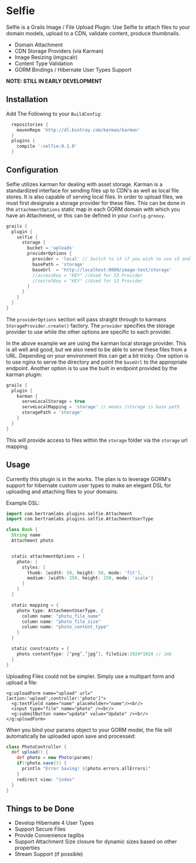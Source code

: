 Selfie
======

Selfie is a Grails Image / File Upload Plugin. Use Selfie to attach files to your domain models, upload to a CDN, validate content, produce thumbnails.

* Domain Attachment
* CDN Storage Providers (via Karman)
* Image Resizing (imgscalr)
* Content Type Validation
* GORM Bindings / Hibernate User Types Support

**NOTE: STILL IN EARLY DEVELOPMENT**

Installation
------------

Add The Following to your `BuildConfig`:

```groovy
  repositories {
    mavenRepo 'http://dl.bintray.com/karman/karman'
  }
  plugins {
    compile ':selfie:0.1.0'
  }
```

Configuration
-------------

Selfie utilizes karman for dealing with asset storage. Karman is a standardized interface for sending files up to CDN's as well as local file stores. It is also capable of serving local files.
In order to upload files, we must first designate a storage provider for these files. This can be done in the `attachmentOptions` static map in each GORM domain with which you have an Attachment,
or this can be defined in your `Config.groovy`.

```groovy
grails {
  plugin {
    selfie {
      storage {
        bucket = 'uploads'
        providerOptions {
          provider = 'local' // Switch to s3 if you wish to use s3 and install the karman-aws plugin
          basePath = 'storage'
          baseUrl  = 'http://localhost:8080/image-test/storage'
          //accessKey = "KEY" //Used for S3 Provider
          //secretKey = "KEY" //Used for S3 Provider
        }
      }
    }
  }
}
```

The `providerOptions` section will pass straight through to karmans `StorageProvider.create()` factory. The `provider` specifies the storage provider to use while the other options are specific to each provider.

In the above example we are using the karman local storage provider. This is all well and good, but we also need to be able to serve these files from a URL. Depending on your environment this can get a bit tricky.
One option is to use nginx to serve the directory and point the `baseUrl` to the appropriate endpoint. Another option is to use the built in endpoint provided by the karman plugin:


```groovy
grails {
  plugin {
    karman {
      serveLocalStorage = true
      serveLocalMapping = 'storage' // means /storage is base path
      storagePath = 'storage'
    }
  }
}
```

This will provide access to files within the `storage` folder via the `storage` url mapping.


Usage
-----

Currently this plugin is in the works. The plan is to leverage GORM's support for hibernate custom user types
to make an elegant DSL for uploading and attaching files to your domains.

Example DSL:

```groovy
import com.bertramlabs.plugins.selfie.Attachment
import com.bertramlabs.plugins.selfie.AttachmentUserType

class Book {
  String name
  Attachment photo


  static attachmentOptions = [
    photo: [
      styles: [
        thumb: [width: 50, height: 50, mode: 'fit'],
        medium: [width: 250, height: 250, mode: 'scale']
      ]
    ]
  ]

  static mapping = {
    photo type: AttachmentUserType, {
      column name: "photo_file_name"
      column name: "photo_file_size"
      column name: "photo_content_type"
    }
  }

  static constraints = {
    photo contentType: [‘png’,’jpg’], fileSize:1024*1024 // 1mb
  }
}
```


Uploading Files could not be simpler. Simply use a multipart form and upload a file:

```gsp
<g:uploadForm name="upload" url="[action:'upload',controller:'photo']">
  <g:textField name="name" placeholder="name"/><br/>
  <input type="file" name="photo" /><br/>
  <g:submitButton name="update" value="Update" /><br/>
</g:uploadForm>
```

When you bind your params object to your GORM model, the file will automatically be uploaded upon save and processed:

```groovy
class PhotoController {
  def upload() {
    def photo = new Photo(params)
    if(!photo.save()) {
      println "Error Saving! ${photo.errors.allErrors}"
    }
    redirect view: "index"
  }
}
```


Things to be Done
------------------

* Develop Hibernate 4 User Types
* Support Secure Files
* Provide Convenience taglibs
* Support Attachment Size closure for dynamic sizes based on other properties
* Stream Support (if possible)
